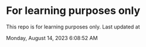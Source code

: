 # For learning purposes only
This repo is for learning purposes only.
Last updated at

Monday, August 14, 2023 6:08:52 AM

